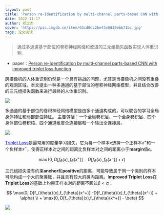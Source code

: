 ```yaml
---
layout: post
title: 'Person re-identification by multi-channel parts-based CNN with improved triplet loss function'
date: 2022-11-17
author: 郑之杰
cover: 'https://pic.imgdb.cn/item/63cd0dc2be43e0d30ebb71bc.jpg'
tags: 论文阅读
---
```


> 通过多通道基于部位的卷积神经网络和改进的三元组损失函数实现人体重识别.

- paper：[Person re-identification by multi-channel parts-based CNN with improved triplet loss function](https://ieeexplore.ieee.org/document/7780518)

跨摄像机的人体重识别仍然是一个具有挑战的问题，尤其是当摄像机之间没有重叠的观测区域。本文提出一种多通道的基于部位的卷积神经网络模型，并且结合改善的三元组损失函数来进行最终的人体重识别。

![](https://pic.imgdb.cn/item/63cd0b81be43e0d30eb797c3.jpg)


多通道的基于部位的卷积神经网络模型是由多个通道构成的，可以联合的学习全局身体特征和局部部位特征。 主要包括：一个全局卷积层、一个全身卷积层、四个身体部位卷积核、四个通道维度全连接层和一个输出全连接层。

![](https://pic.imgdb.cn/item/63cd0bcdbe43e0d30eb87a14.jpg)

[<font color=blue>Triplet Loss</font>](https://0809zheng.github.io/2022/11/02/triplet.html)是最常用的度量学习损失，它为每一个样本$x$选择一个正样本$x^+$和一个负样本$x^-$，使得正样本对之间的距离比负样本对之间的距离小于**margin**值$\epsilon$。

$$ \max(0, D[f_{\theta}(x),f_{\theta}(x^+)] -D[f_{\theta}(x),f_{\theta}(x^-)] + \epsilon) $$

三元组损失没有约束**anchor**和**positive**的距离，可能导致属于同一个类别的样本可能构成一个大的聚类簇，并且具有较大的类内距离。**Improved Triplet Loss**在**Triplet Loss**的基础上约束正样本对的距离不超过$\beta < \alpha$：

$$ \max(0, D[f_{\theta}(x),f_{\theta}(x^+)] -D[f_{\theta}(x),f_{\theta}(x^-)] + \alpha) \\ + \max(0, D[f_{\theta}(x),f_{\theta}(x^+)] - \beta) $$

![](https://pic.downk.cc/item/5ec23a04c2a9a83be5485919.jpg)